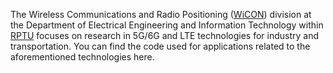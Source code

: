 The Wireless Communications and Radio Positioning ([WiCON](https://eit.rptu.de/en/fgs/wicon)) division at the Department of Electrical Engineering and Information Technology within [RPTU](https://rptu.de/) focuses on research in 5G/6G and LTE technologies for industry and transportation. You can find the code used for applications related to the aforementioned technologies here.
